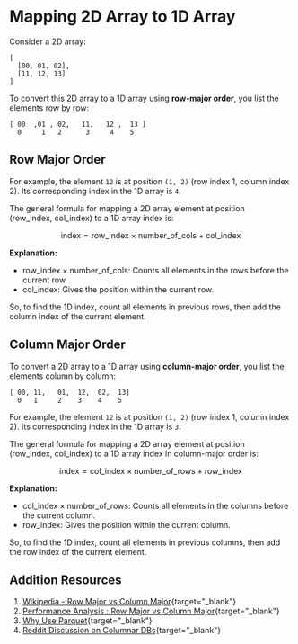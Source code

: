 # Mapping 2D Array to 1D Array

Consider a 2D array:

```
[
  [00, 01, 02],
  [11, 12, 13]
]
```

To convert this 2D array to a 1D array using **row-major order**, you list the elements row by row:

```
[ 00  ,01 , 02,   11,   12 ,  13 ]
  0     1   2      3     4    5 
```

## Row Major Order

For example, the element `12` is at position `(1, 2)` (row index 1, column index 2). Its corresponding index in the 1D array is `4`.

The general formula for mapping a 2D array element at position $(\text{row_index},\ \text{col_index})$ to a 1D array index is:

$$
\text{index} = \text{row_index} \times \text{number_of_cols} + \text{col_index}
$$

**Explanation:**

- $\text{row_index} \times \text{number_of_cols}$: Counts all elements in the rows before the current row.
- $\text{col_index}$: Gives the position within the current row.

So, to find the 1D index, count all elements in previous rows, then add the column index of the current element.

## Column Major Order

To convert a 2D array to a 1D array using **column-major order**, you list the elements column by column:

```
[ 00, 11,   01,  12,  02,  13]
  0   1     2    3    4    5
```

For example, the element `12` is at position `(1, 2)` (row index 1, column index 2). Its corresponding index in the 1D array is `3`.

The general formula for mapping a 2D array element at position $(\text{row_index},\ \text{col_index})$ to a 1D array index in column-major order is:


$$
\text{index} = \text{col_index} \times \text{number_of_rows} + \text{row_index}
$$

**Explanation:**

- $\text{col_index} \times \text{number_of_rows}$: Counts all elements in the columns before the current column.
- $\text{row_index}$: Gives the position within the current column.

So, to find the 1D index, count all elements in previous columns, then add the row index of the current element.

## Addition Resources

1. [Wikipedia - Row Major vs Column Major](https://en.wikipedia.org/wiki/Row-_and_column-major_order#:~:text=column%2Dmajor%20languages.-,Programming%20languages%20and%20libraries,Scilab%2C%20Yorick%2C%20and%20Rasdaman.){target="_blank"}
2. [Performance Analysis : Row Major vs Column Major](https://www.modular.com/blog/row-major-vs-column-major-matrices-a-performance-analysis-in-mojo-and-numpy#:~:text=Row%2Dmajor%20order%20vs.&text=Since%20it's%20faster%20to%20read,on%20column%2Dmajor%20order%20matrices.){target="_blank"}
3. [Why Use Parquet](https://www.upsolver.com/blog/apache-parquet-why-use#:~:text=As%20we%20mentioned%20above%2C%20Parquet,together%20in%20each%20row%20group:){target="_blank"}
4. [Reddit Discussion on Columnar DBs](https://www.reddit.com/r/dataengineering/comments/1ctzjxo/columnar_vs_relational_databases/#:~:text=These%20are%20things%20at%20completely%20different%20levels,will%20be%20very%20expensive\).%20Upvote%201%20Downvote.){target="_blank"}


